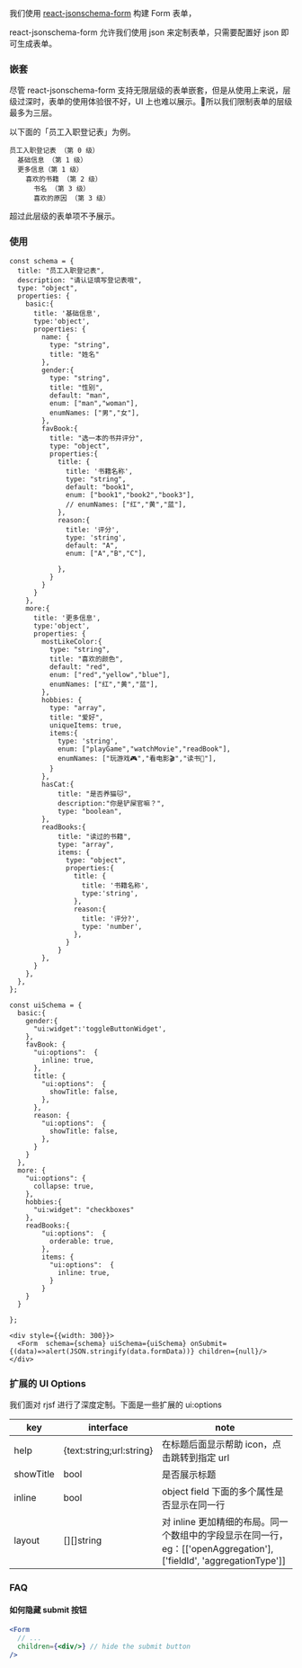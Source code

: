 我们使用 [react-jsonschema-form](https://react-jsonschema-form.readthedocs.io/en/latest/) 构建 Form 表单，

react-jsonschema-form 允许我们使用 json 来定制表单，只需要配置好 json 即可生成表单。


### 嵌套

尽管 react-jsonschema-form 支持无限层级的表单嵌套，但是从使用上来说，层级过深时，表单的使用体验很不好，UI 上也难以展示。所以我们限制表单的层级最多为三层。


以下面的「员工入职登记表」为例。

```text
员工入职登记表 （第 0 级）
  基础信息 （第 1 级）
  更多信息（第 1 级）
    喜欢的书籍 （第 2 级） 
      书名 （第 3 级）
      喜欢的原因 （第 3 级）
```

超过此层级的表单项不予展示。

### 使用

```tsx
const schema = {
  title: "员工入职登记表",
  description: "请认证填写登记表哦",
  type: "object",
  properties: {
    basic:{
      title: '基础信息',
      type:'object',
      properties: {
        name: {
          type: "string",
          title: "姓名"
        },
        gender:{
          type: "string",
          title: "性别",
          default: "man",
          enum: ["man","woman"],
          enumNames: ["男","女"],
        },
        favBook:{
          title: "选一本的书并评分",
          type: "object",
          properties:{
            title: {
              title: '书籍名称',
              type: "string",
              default: "book1",
              enum: ["book1","book2","book3"],
              // enumNames: ["红","黄","蓝"],
            },
            reason:{
              title: '评分',
              type: 'string',
              default: "A",
              enum: ["A","B","C"],

            },
          }
        }
      }
    },
    more:{
      title: '更多信息',
      type:'object',
      properties: {
        mostLikeColor:{
          type: "string",
          title: "喜欢的颜色",
          default: "red",
          enum: ["red","yellow","blue"],
          enumNames: ["红","黄","蓝"],
        },
        hobbies: {
          type: "array",
          title: "爱好",
          uniqueItems: true,
          items:{
            type: 'string',
            enum: ["playGame","watchMovie","readBook"],
            enumNames: ["玩游戏🎮","看电影🎬","读书📖"],
          }
        },
        hasCat:{
            title: "是否养猫🐱",
            description:"你是铲屎官嘛？",
            type: "boolean",
        },
        readBooks:{
            title: "读过的书籍",
            type: "array",
            items: {
              type: "object",
              properties:{
                title: {
                  title: '书籍名称',
                  type:'string',
                },
                reason:{
                  title: '评分?',
                  type: 'number',
                },
              }
            }
        },
      }
    },
  },
};

const uiSchema = {
  basic:{
    gender:{
      "ui:widget":'toggleButtonWidget',
    },
    favBook: {
      "ui:options":  {
        inline: true,
      },
      title: {
        "ui:options":  {
          showTitle: false,
        },
      },
      reason: {
        "ui:options":  {
          showTitle: false,
        },
      }
    }
  },
  more: {
    "ui:options": {
      collapse: true,
    },
    hobbies:{
      "ui:widget": "checkboxes"
    },
    readBooks:{
        "ui:options":  {
          orderable: true,
        },
        items: {
          "ui:options":  {
            inline: true,
          }
        }
    }
  }
  
};

<div style={{width: 300}}>
  <Form  schema={schema} uiSchema={uiSchema} onSubmit={(data)=>alert(JSON.stringify(data.formData))} children={null}/> 
</div>

```

### 扩展的 UI Options 

我们面对 rjsf 进行了深度定制。下面是一些扩展的 ui:options 

| key       | interface                | note                                                                                                                |
|-----------|--------------------------|---------------------------------------------------------------------------------------------------------------------|
| help      | {text:string;url:string} | 在标题后面显示帮助 icon，点击跳转到指定 url                                                                         |
| showTitle | bool                     | 是否展示标题                                                                                                        |
| inline    | bool                     | object field 下面的多个属性是否显示在同一行                                                                         |
| layout    | [][]string               | 对 inline 更加精细的布局。同一个数组中的字段显示在同一行，eg：[['openAggregation'], ['fieldId', 'aggregationType']] |



### FAQ

#### 如何隐藏  submit 按钮

```jsx static
<Form
  // ...
  children={<div/>} // hide the submit button
/>
```
